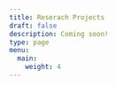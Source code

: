 ```yaml
---
title: Reserach Projects
draft: false
description: Coming soon!
type: page
menu:
  main:
    weight: 4
---
```

